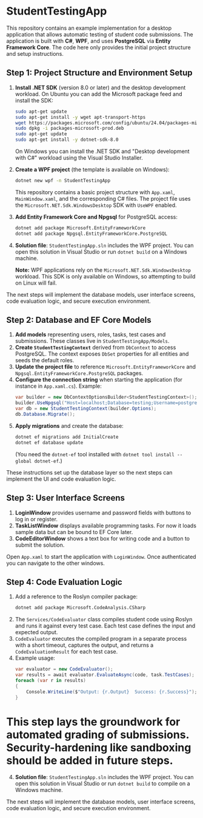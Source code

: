 # StudentTestingApp

This repository contains an example implementation for a desktop application that allows automatic testing of student code submissions. The application is built with **C#**, **WPF**, and uses **PostgreSQL** via **Entity Framework Core**. The code here only provides the initial project structure and setup instructions.

## Step 1: Project Structure and Environment Setup

1. **Install .NET SDK** (version 8.0 or later) and the desktop development workload. On Ubuntu you can add the Microsoft package feed and install the SDK:
   ```bash
   sudo apt-get update
   sudo apt-get install -y wget apt-transport-https
   wget https://packages.microsoft.com/config/ubuntu/24.04/packages-microsoft-prod.deb
   sudo dpkg -i packages-microsoft-prod.deb
   sudo apt-get update
   sudo apt-get install -y dotnet-sdk-8.0
   ```
   On Windows you can install the .NET SDK and "Desktop development with C#" workload using the Visual Studio Installer.

2. **Create a WPF project** (the template is available on Windows):
   ```bash
   dotnet new wpf -n StudentTestingApp
   ```
   This repository contains a basic project structure with `App.xaml`, `MainWindow.xaml`, and the corresponding C# files. The project file uses the `Microsoft.NET.Sdk.WindowsDesktop` SDK with `UseWPF` enabled.

3. **Add Entity Framework Core and Npgsql** for PostgreSQL access:
   ```bash
   dotnet add package Microsoft.EntityFrameworkCore
   dotnet add package Npgsql.EntityFrameworkCore.PostgreSQL
   ```

4. **Solution file**: `StudentTestingApp.sln` includes the WPF project. You can open this solution in Visual Studio or run `dotnet build` on a Windows machine.

   **Note:** WPF applications rely on the `Microsoft.NET.Sdk.WindowsDesktop` workload. This SDK is only available on Windows, so attempting to build on Linux will fail.

The next steps will implement the database models, user interface screens, code evaluation logic, and secure execution environment.

## Step 2: Database and EF Core Models

1. **Add models** representing users, roles, tasks, test cases and submissions. These classes live in `StudentTestingApp/Models`.
2. **Create `StudentTestingContext`** derived from `DbContext` to access PostgreSQL. The context exposes `DbSet` properties for all entities and seeds the default roles.
3. **Update the project file** to reference `Microsoft.EntityFrameworkCore` and `Npgsql.EntityFrameworkCore.PostgreSQL` packages.
4. **Configure the connection string** when starting the application (for instance in `App.xaml.cs`). Example:
   ```csharp
   var builder = new DbContextOptionsBuilder<StudentTestingContext>();
   builder.UseNpgsql("Host=localhost;Database=testing;Username=postgres;Password=secret");
   var db = new StudentTestingContext(builder.Options);
   db.Database.Migrate();
   ```
5. **Apply migrations** and create the database:
   ```bash
   dotnet ef migrations add InitialCreate
   dotnet ef database update
   ```
   (You need the `dotnet-ef` tool installed with `dotnet tool install --global dotnet-ef`.)

These instructions set up the database layer so the next steps can implement the UI and code evaluation logic.

## Step 3: User Interface Screens

1. **LoginWindow** provides username and password fields with buttons to log in or register.
2. **TaskListWindow** displays available programming tasks. For now it loads sample data but can be bound to EF Core later.
3. **CodeEditorWindow** shows a text box for writing code and a button to submit the solution.

Open `App.xaml` to start the application with `LoginWindow`. Once authenticated you can navigate to the other windows.

## Step 4: Code Evaluation Logic

1. Add a reference to the Roslyn compiler package:
   ```bash
   dotnet add package Microsoft.CodeAnalysis.CSharp
   ```
2. The `Services/CodeEvaluator` class compiles student code using Roslyn and runs it against every test case. Each test case defines the input and expected output.
3. `CodeEvaluator` executes the compiled program in a separate process with a short timeout, captures the output, and returns a `CodeEvaluationResult` for each test case.
4. Example usage:
   ```csharp
   var evaluator = new CodeEvaluator();
   var results = await evaluator.EvaluateAsync(code, task.TestCases);
   foreach (var r in results)
   {
       Console.WriteLine($"Output: {r.Output}  Success: {r.Success}");
   }
   ```

This step lays the groundwork for automated grading of submissions. Security-hardening like sandboxing should be added in future steps.
=======
4. **Solution file**: `StudentTestingApp.sln` includes the WPF project. You can open this solution in Visual Studio or run `dotnet build` to compile on a Windows machine.

The next steps will implement the database models, user interface screens, code evaluation logic, and secure execution environment.


